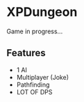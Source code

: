 # XPDungeon

 Game in progress...

 ## Features ##

 - 1 AI
 - Multiplayer (Joke)
 - Pathfinding
 - LOT OF DPS
